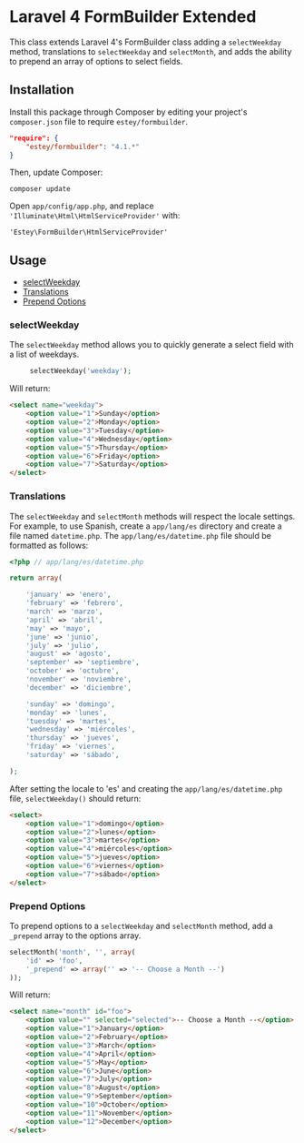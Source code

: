 # Laravel 4 FormBuilder Extended

This class extends Laravel 4's FormBuilder class adding a `selectWeekday` method, translations to `selectWeekday` and `selectMonth`, and adds the ability to prepend an array of options to select fields.

## Installation

Install this package through Composer by editing your project's `composer.json` file to require `estey/formbuilder`.

``` json
"require": {
    "estey/formbuilder": "4.1.*"
}
```

Then, update Composer:

    composer update

Open `app/config/app.php`, and replace `'Illuminate\Html\HtmlServiceProvider'` with:

    'Estey\FormBuilder\HtmlServiceProvider'

## Usage

- [selectWeekday](#selectweekday)
- [Translations](#translations)
- [Prepend Options](#prepend-options)

### selectWeekday

The `selectWeekday` method allows you to quickly generate a select field with a list of weekdays.

``` php
     selectWeekday('weekday');
```

Will return:

``` html
<select name="weekday">
    <option value="1">Sunday</option>
    <option value="2">Monday</option>
    <option value="3">Tuesday</option>
    <option value="4">Wednesday</option>
    <option value="5">Thursday</option>
    <option value="6">Friday</option>
    <option value="7">Saturday</option>
</select>
```

### Translations

The `selectWeekday` and `selectMonth` methods will respect the locale settings. For example, to use Spanish, create a `app/lang/es` directory and create a file named `datetime.php`. The `app/lang/es/datetime.php` file should be formatted as follows:

``` php
<?php // app/lang/es/datetime.php

return array(

    'january' => 'enero',
    'february' => 'febrero',
    'march' => 'marzo',
    'april' => 'abril',
    'may' => 'mayo',
    'june' => 'junio',
    'july' => 'julio',
    'august' => 'agosto',
    'september' => 'septiembre',
    'october' => 'octubre',
    'november' => 'noviembre',
    'december' => 'diciembre',

    'sunday' => 'domingo',
    'monday' => 'lunes',
    'tuesday' => 'martes',
    'wednesday' => 'miércoles',
    'thursday' => 'jueves',
    'friday' => 'viernes',
    'saturday' => 'sábado',

);
```

After setting the locale to 'es' and creating the `app/lang/es/datetime.php` file, `selectWeekday()` should return:

``` html
<select>
    <option value="1">domingo</option>
    <option value="2">lunes</option>
    <option value="3">martes</option>
    <option value="4">miércoles</option>
    <option value="5">jueves</option>
    <option value="6">viernes</option>
    <option value="7">sábado</option>
</select>     
```

### Prepend Options

To prepend options to a `selectWeekday` and `selectMonth` method, add a `_prepend` array to the options array.

``` php
selectMonth('month', '', array(
    'id' => 'foo', 
    '_prepend' => array('' => '-- Choose a Month --')
));
```

Will return:

``` html
<select name="month" id="foo">
    <option value="" selected="selected">-- Choose a Month --</option>
    <option value="1">January</option>
    <option value="2">February</option>
    <option value="3">March</option>
    <option value="4">April</option>
    <option value="5">May</option>
    <option value="6">June</option>
    <option value="7">July</option>
    <option value="8">August</option>
    <option value="9">September</option>
    <option value="10">October</option>
    <option value="11">November</option>
    <option value="12">December</option>
</select>   
```  